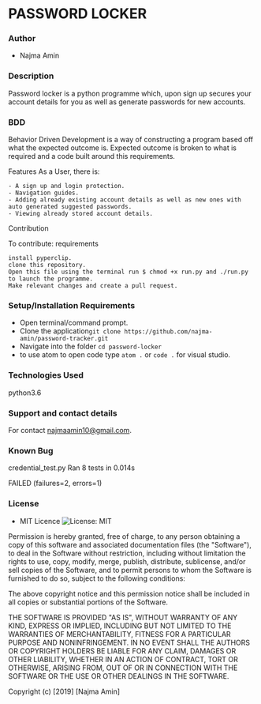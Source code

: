 
# PASSWORD LOCKER

### Author

- Najma Amin

### Description
Password locker is a python programme which, upon sign up secures your account details for you as well as generate passwords for new accounts.

### BDD

Behavior Driven Development is a way of constructing a program based off what the expected outcome is. Expected outcome is broken to what is required and a code built around this requirements.

Features As a User, there is:

    - A sign up and login protection.
    - Navigation guides.
    - Adding already existing account details as well as new ones with auto generated suggested passwords.
    - Viewing already stored account details.

Contribution

To contribute:
requirements

    install pyperclip.
    clone this repository.
    Open this file using the terminal run $ chmod +x run.py and ./run.py to launch the programme.
    Make relevant changes and create a pull request.


### Setup/Installation Requirements

- Open terminal/command prompt.
- Clone the application`git clone https://github.com/najma-amin/password-tracker.git`
- Navigate into the folder `cd password-locker`
- to use atom to open code type `atom .` or `code .` for visual studio.



### Technologies Used

python3.6


### Support and contact details

For contact najmaamin10@gmail.com.
### Known Bug

credential_test.py 
Ran 8 tests in 0.014s

FAILED (failures=2, errors=1)

### License

- MIT Licence ![License: MIT](https://img.shields.io/badge/License-MIT-green.svg)



Permission is hereby granted, free of charge, to any person obtaining a copy
of this software and associated documentation files (the "Software"), to deal
in the Software without restriction, including without limitation the rights
to use, copy, modify, merge, publish, distribute, sublicense, and/or sell
copies of the Software, and to permit persons to whom the Software is
furnished to do so, subject to the following conditions:

The above copyright notice and this permission notice shall be included in all
copies or substantial portions of the Software.

THE SOFTWARE IS PROVIDED "AS IS", WITHOUT WARRANTY OF ANY KIND, EXPRESS OR
IMPLIED, INCLUDING BUT NOT LIMITED TO THE WARRANTIES OF MERCHANTABILITY,
FITNESS FOR A PARTICULAR PURPOSE AND NONINFRINGEMENT. IN NO EVENT SHALL THE
AUTHORS OR COPYRIGHT HOLDERS BE LIABLE FOR ANY CLAIM, DAMAGES OR OTHER
LIABILITY, WHETHER IN AN ACTION OF CONTRACT, TORT OR OTHERWISE, ARISING FROM,
OUT OF OR IN CONNECTION WITH THE SOFTWARE OR THE USE OR OTHER DEALINGS IN THE
SOFTWARE.

Copyright (c) [2019] [Najma Amin]